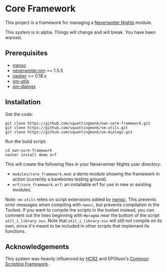 # Core Framework

This project is a framework for managing a [Neverwinter
Nights](https://neverwintervault.org) module.

This system is in alpha. Things will change and will break. You have been
warned.

## Prerequisites
- [nwnsc](https://github.com/nwneetools/nwnsc)
- [neverwinter.nim](https://github.com/niv/neverwinter.nim) >= 1.5.5
- [nasher](https://github.com/squattingmonk/nasher) >= 0.18.x
- [sm-utils](https://github.com/squattingmonk/sm-utils)
- [sm-dialogs](https://github.com/squattingmonk/sm-dialogs)

## Installation
Get the code:
```
git clone https://github.com/squattingmonk/nwn-core-framework.git
git clone https://github.com/squattingmonk/sm-utils.git
git clone https://github.com/squattingmonk/sm-dialogs.git
```

Run the build script:
```
cd nwn-core-framework
nasher install demo erf
```

This will create the following files in your Neverwinter Nights user directory:
- `modules/core_framework.mod`: a demo module showing the framework in action
  (currently a barebones testing ground).
- `erf/core_framework.erf`: an installable erf for use in new or existing
  modules.

Note: `sm-utils` relies on script extensions added by
[nwnsc](https://github.com/nwneetools/nwnsc). This prevents error messages when
compiling with `nwnsc`, but prevents compilation in the Toolset. If you want to
compile the scripts in the toolset instead, you can comment out the lines
beginning with `#pragma` near the bottom of the script `util_i_library.nss`.
Note that `util_i_library.nss` will still not compile on its own, since it's
meant to be included in other scripts that implement its functions.

## Acknowledgements

This system was heavily influenced by [HCR2](https://neverwintervault.org/project/nwn1/script/hcr2-nwn1-core-framework-and-systems-final-nbde-hcr2-15)
and EPOlson's [Common Scripting Framework](https://neverwintervault.org/project/nwn2/script/csf-common-scripting-framework).
